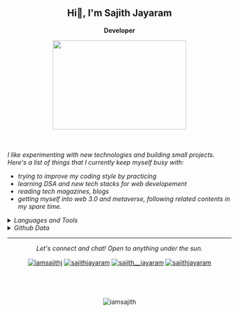 <h2 align="center">Hi👋, I'm Sajith Jayaram</h2>
<p align="center"><strong>Developer</strong></p>
<p align="center">
  <img width="300" height="200" src="https://thumbs.gfycat.com/ColorlessBitesizedKob-max-1mb.gif">
</p><br>
<p align="left"><em>I like experimenting with new technologies and building small projects. Here's a list of things that I currently keep myself busy with:</em></p>

- <em>trying to improve my coding style by practicing</em>
- <em>learning DSA and new tech stacks for web developement</em>
- <em>reading tech magazines, blogs</em>
- <em>getting myself into web 3.0 and metaverse, following related contents in my spare time.</em>

<details>
 <summary><em>Languages and Tools</em></summary>
 <br>
<p align="left"> <a href="https://angular.io" target="_blank" rel="noreferrer"> <img src="https://angular.io/assets/images/logos/angular/angular.svg" alt="angular" width="40" height="40"/> </a> <a href="https://www.arduino.cc/" target="_blank" rel="noreferrer"> <img src="https://cdn.worldvectorlogo.com/logos/arduino-1.svg" alt="arduino" width="40" height="40"/> </a> <a href="https://getbootstrap.com" target="_blank" rel="noreferrer"> <img src="https://raw.githubusercontent.com/devicons/devicon/master/icons/bootstrap/bootstrap-plain-wordmark.svg" alt="bootstrap" width="40" height="40"/> </a> <a href="https://www.w3schools.com/css/" target="_blank" rel="noreferrer"> <img src="https://raw.githubusercontent.com/devicons/devicon/master/icons/css3/css3-original-wordmark.svg" alt="css3" width="40" height="40"/> </a> <a href="https://expressjs.com" target="_blank" rel="noreferrer"> <img src="https://raw.githubusercontent.com/devicons/devicon/master/icons/express/express-original-wordmark.svg" alt="express" width="40" height="40"/> </a> <a href="https://firebase.google.com/" target="_blank" rel="noreferrer"> <img src="https://www.vectorlogo.zone/logos/firebase/firebase-icon.svg" alt="firebase" width="40" height="40"/> </a> <a href="https://flutter.dev" target="_blank" rel="noreferrer"> <img src="https://www.vectorlogo.zone/logos/flutterio/flutterio-icon.svg" alt="flutter" width="40" height="40"/> </a> <a href="https://www.w3.org/html/" target="_blank" rel="noreferrer"> <img src="https://raw.githubusercontent.com/devicons/devicon/master/icons/html5/html5-original-wordmark.svg" alt="html5" width="40" height="40"/> </a> <a href="https://developer.mozilla.org/en-US/docs/Web/JavaScript" target="_blank" rel="noreferrer"> <img src="https://raw.githubusercontent.com/devicons/devicon/master/icons/javascript/javascript-original.svg" alt="javascript" width="40" height="40"/> </a> <a href="https://www.mathworks.com/" target="_blank" rel="noreferrer"> <img src="https://upload.wikimedia.org/wikipedia/commons/2/21/Matlab_Logo.png" alt="matlab" width="40" height="40"/> </a> <a href="https://www.mongodb.com/" target="_blank" rel="noreferrer"> <img src="https://raw.githubusercontent.com/devicons/devicon/master/icons/mongodb/mongodb-original-wordmark.svg" alt="mongodb" width="40" height="40"/> </a> <a href="https://nodejs.org" target="_blank" rel="noreferrer"> <img src="https://raw.githubusercontent.com/devicons/devicon/master/icons/nodejs/nodejs-original-wordmark.svg" alt="nodejs" width="40" height="40"/> </a> <a href="https://www.python.org" target="_blank" rel="noreferrer"> <img src="https://raw.githubusercontent.com/devicons/devicon/master/icons/python/python-original.svg" alt="python" width="40" height="40"/> </a> <a href="https://reactjs.org/" target="_blank" rel="noreferrer"> <img src="https://raw.githubusercontent.com/devicons/devicon/master/icons/react/react-original-wordmark.svg" alt="react" width="40" height="40"/> </a> </p>
</details>



<details>
  <summary><em>Github Data</em></summary>
  <br>
  <p><img align="center" src="https://github-readme-stats.vercel.app/api/top-langs?username=iamsajith&show_icons=true&locale=en&layout=compact" alt="iamsajith" /></p>

<p>&nbsp;<img align="center" src="https://github-readme-stats.vercel.app/api?username=iamsajith&show_icons=true&locale=en" alt="iamsajith" /></p>

<p><img align="center" src="https://github-readme-streak-stats.herokuapp.com/?user=iamsajith&" alt="iamsajith" /></p>
</details>
<hr>
<p align="center">
  <em>Let's connect and chat! Open to anything under the sun.</em>
<p align="center">
<a href="https://twitter.com/iamsajithj" target="blank"><img align="center" src="https://raw.githubusercontent.com/rahuldkjain/github-profile-readme-generator/master/src/images/icons/Social/twitter.svg" alt="iamsajithj" height="30" width="40" /></a>
<a href="https://linkedin.com/in/sajithjayaram" target="blank"><img align="center" src="https://raw.githubusercontent.com/rahuldkjain/github-profile-readme-generator/master/src/images/icons/Social/linked-in-alt.svg" alt="sajithjayaram" height="30" width="40" /></a>
<a href="https://instagram.com/sajith__jayaram" target="blank"><img align="center" src="https://raw.githubusercontent.com/rahuldkjain/github-profile-readme-generator/master/src/images/icons/Social/instagram.svg" alt="sajith__jayaram" height="30" width="40" /></a>
<a href="https://www.hackerrank.com/sajithjayaram" target="blank"><img align="center" src="https://raw.githubusercontent.com/rahuldkjain/github-profile-readme-generator/master/src/images/icons/Social/hackerrank.svg" alt="sajithjayaram" height="30" width="40" /></a>
</p>
<h1 align="center"></h1>
<br>
<p align="center"> <img src="https://komarev.com/ghpvc/?username=iamsajith&label=Profile%20views&color=0e75b6&style=flat" alt="iamsajith" /> </p>
